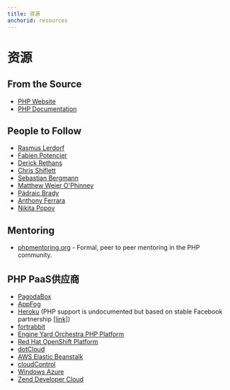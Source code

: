 ```yaml
---
title: 资源
anchorid: resources
---
```


<h1 id="resources">资源</h1>

## From the Source

* [PHP Website](http://php.net/)
* [PHP Documentation](http://php.net/docs.php)

## People to Follow

* [Rasmus Lerdorf](http://twitter.com/rasmus)
* [Fabien Potencier](http://twitter.com/fabpot)
* [Derick Rethans](http://twitter.com/derickr)
* [Chris Shiflett](http://twitter.com/shiflett)
* [Sebastian Bergmann](http://twitter.com/s_bergmann)
* [Matthew Weier O'Phinney](http://twitter.com/weierophinney)
* [Pádraic Brady](http://twitter.com/padraicb)
* [Anthony Ferrara](http://twitter.com/ircmaxell)
* [Nikita Popov](http://twitter.com/nikita_ppv)

## Mentoring

* [phpmentoring.org](http://phpmentoring.org/) - Formal, peer to peer mentoring in the PHP community.

## PHP PaaS供应商

* [PagodaBox](https://pagodabox.com/)
* [AppFog](https://appfog.com/)
* [Heroku](https://heroku.com)
  (PHP support is undocumented but based on stable Facebook partnership [[link]](http://net.tutsplus.com/tutorials/php/quick-tip-deploy-php-to-heroku-in-seconds/))
* [fortrabbit](http://fortrabbit.com/)
* [Engine Yard Orchestra PHP Platform](http://www.engineyard.com/products/orchestra/)
* [Red Hat OpenShift Platform](http://www.redhat.com/products/cloud-computing/openshift/)
* [dotCloud](http://docs.dotcloud.com/services/php/)
* [AWS Elastic Beanstalk](http://aws.amazon.com/elasticbeanstalk/)
* [cloudControl](https://www.cloudcontrol.com/)
* [Windows Azure](http://www.windowsazure.com/)
* [Zend Developer Cloud](http://www.phpcloud.com/develop)

